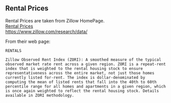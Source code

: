 ## Rental Prices

Rental Prices are taken from Zillow HomePage.<br>
[Rental Prices](https://www.zillow.com/research/data/)<br>
https://www.zillow.com/research/data/<br>

From their web page:

```RENTALS```

```Zillow Observed Rent Index (ZORI): A smoothed measure of the typical observed market rate rent across a given region. ZORI is a repeat-rent index that is weighted to the rental housing stock to ensure representativeness across the entire market, not just those homes currently listed for-rent. The index is dollar-denominated by computing the mean of listed rents that fall into the 40th to 60th percentile range for all homes and apartments in a given region, which is once again weighted to reflect the rental housing stock. Details available in ZORI methodology.```


